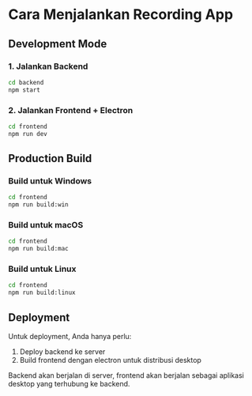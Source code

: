 # Cara Menjalankan Recording App

## Development Mode

### 1. Jalankan Backend
```bash
cd backend
npm start
```

### 2. Jalankan Frontend + Electron
```bash
cd frontend
npm run dev
```

## Production Build

### Build untuk Windows
```bash
cd frontend
npm run build:win
```

### Build untuk macOS
```bash
cd frontend
npm run build:mac
```

### Build untuk Linux
```bash
cd frontend
npm run build:linux
```

## Deployment

Untuk deployment, Anda hanya perlu:
1. Deploy backend ke server
2. Build frontend dengan electron untuk distribusi desktop

Backend akan berjalan di server, frontend akan berjalan sebagai aplikasi desktop yang terhubung ke backend.
